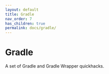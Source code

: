 ```yaml
---
layout: default
title: Gradle
nav_order: 7
has_children: true
permalink: docs/gradle/
---
```


# Gradle

A set of Gradle and Gradle Wrapper quickhacks.

